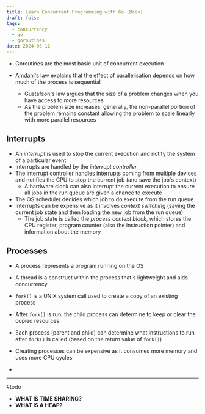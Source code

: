 ```yaml
---
title: Learn Concurrent Programming with Go (Book)
draft: false
tags:
  - concurrency
  - go
  - goroutines
date: 2024-08-12
---
```

- Goroutines are the most basic unit of concurrent execution

- Amdahl's law explains that the effect of parallelisation depends on how much of the process is sequential
	- Gustafson's law argues that the size of a problem changes when you have access to more resources
	- As the problem size increases, generally, the non-parallel portion of the problem remains constant allowing the problem to scale linearly with more parallel resources

## Interrupts

- An *interrupt* is used to stop the current execution and notify the system of a particular event
- Interrupts are handled by the *interrupt controller*
- The interrupt controller handles interrupts coming from multiple devices and notifies the CPU to stop the current job (and save the job's context)
	- A hardware clock can also interrupt the current execution to ensure all jobs in the run queue are given a chance to execute
- The OS scheduler decides which job to do execute from the run queue
- Interrupts can be expensive as it involves *context switching* (saving the current job state and then loading the new job from the run queue)
	- The job state is called the *process context block*, which stores the CPU register, program counter (also the instruction pointer) and information about the memory

## Processes

- A process represents a program running on the OS
- A thread is a construct within the process that's lightweight and aids concurrency

- `fork()` is a UNIX system call used to create a copy of an existing process
- After `fork()` is run, the child process can determine to keep or clear the copied resources
- Each process (parent and child) can determine what instructions to run after `fork()` is called (based on the return value of `fork()`)
- Creating processes can be expensive as it consumes more memory and uses more CPU cycles
- 

---
#todo
- **WHAT IS TIME SHARING?**
- **WHAT IS A HEAP?**
